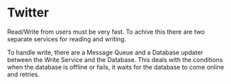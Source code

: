 # Twitter

Read/Write from users must be very fast. To achive this there are two separate services for reading and writing.

To handle write, there are a Message Queue and a Database updater between the Write Service and the Database.
This deals with the conditions when the database is offline or fails, it waits for the database to come online and retries.

